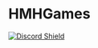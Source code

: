 # HMHGames
<a href="https://discord.gg/<MWCNr2ANEz" target="_blank">![Discord Shield](https://discordapp.com/api/guilds/998658232207814557/widget.png?style=shield)</a><br />
